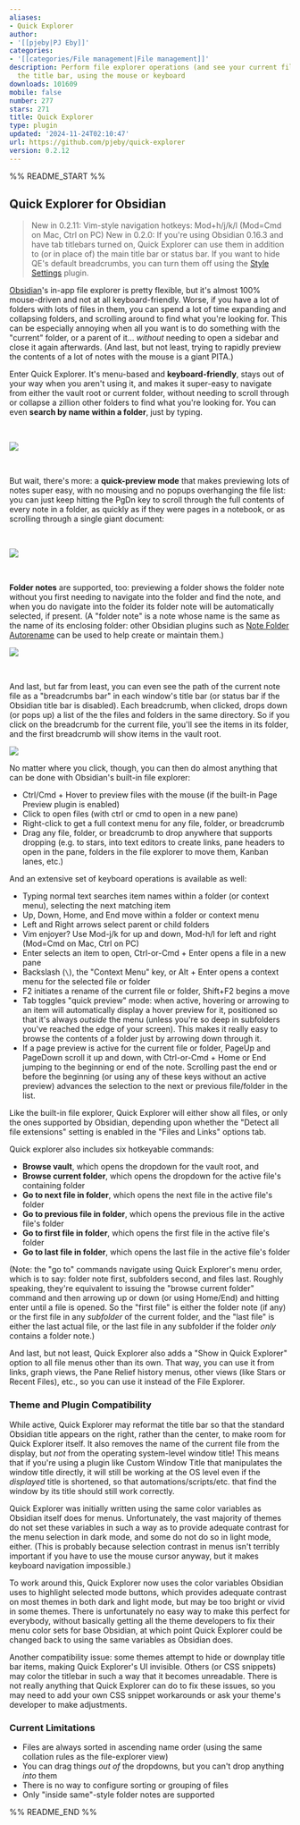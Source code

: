 ```yaml
---
aliases:
- Quick Explorer
author:
- '[[pjeby|PJ Eby]]'
categories:
- '[[categories/File management|File management]]'
description: Perform file explorer operations (and see your current file path) from
  the title bar, using the mouse or keyboard
downloads: 101609
mobile: false
number: 277
stars: 271
title: Quick Explorer
type: plugin
updated: '2024-11-24T02:10:47'
url: https://github.com/pjeby/quick-explorer
version: 0.2.12
---
```


%% README_START %%

## Quick Explorer for Obsidian

> New in 0.2.11: Vim-style navigation hotkeys: Mod+h/j/k/l (Mod=Cmd on Mac, Ctrl on PC)
> New in 0.2.0: If you're using Obsidian 0.16.3 and have tab titlebars turned on, Quick Explorer can use them in addition to (or in place of) the main title bar or status bar. If you want to hide QE's default breadcrumbs, you can turn them off using the [Style Settings](https://github.com/mgmeyers/obsidian-style-settings) plugin.

[Obsidian](https://obsidian.md)'s in-app file explorer is pretty flexible, but it's almost 100% mouse-driven and not at all keyboard-friendly.  Worse, if you have a lot of folders with lots of files in them, you can spend a lot of time expanding and collapsing folders, and scrolling around to find what you're looking for.  This can be especially annoying when all you want is to do something with the "current" folder, or a parent of it...  *without* needing to open a sidebar and close it again afterwards.  (And last, but not least, trying to rapidly preview the contents of a lot of notes with the mouse is a giant PITA.)

Enter Quick Explorer.  It's menu-based and **keyboard-friendly**, stays out of your way when you aren't using it, and makes it super-easy to navigate from either the vault root or current folder, without needing to scroll through or collapse a zillion other folders to find what you're looking for.  You can even **search by name within a folder**, just by typing.

&nbsp;

![](https://raw.githubusercontent.com/pjeby/quick-explorer/master/quick-explorer.png)

&nbsp;

But wait, there's more: a **quick-preview mode** that makes previewing lots of notes super easy, with no mousing and no popups overhanging the file list: you can just keep hitting the PgDn key to scroll through the full contents of every note in a folder, as quickly as if they were pages in a notebook, or as scrolling through a single giant document:

&nbsp;

![](https://raw.githubusercontent.com/pjeby/quick-explorer/master/quick-preview.png)

&nbsp;

**Folder notes** are supported, too: previewing a folder shows the folder note without you first needing to navigate into the folder and find the note, and when you do navigate into the folder its folder note will be automatically selected, if present.  (A "folder note" is a note whose name is the same as the name of its enclosing folder: other Obsidian plugins such as [Note Folder Autorename](https://github.com/pjeby/note-folder-autorename) can be used to help create or maintain them.)

![](https://raw.githubusercontent.com/pjeby/quick-explorer/master/folder-note.png)

&nbsp;

And last, but far from least, you can even see the path of the current note file as a "breadcrumbs bar" in each window's title bar (or status bar if the Obsidian title bar is disabled).  Each breadcrumb, when clicked, drops down (or pops up) a list of the the files and folders in the same directory.  So if you click on the breadcrumb for the current file, you'll see the items in its folder, and the first breadcrumb will show items in the vault root.

![](https://raw.githubusercontent.com/pjeby/quick-explorer/master/breadcrumbs.png)

No matter where you click, though, you can then do almost anything that can be done with Obsidian's built-in file explorer:

* Ctrl/Cmd + Hover to preview files with the mouse (if the built-in Page Preview plugin is enabled)
* Click to open files (with ctrl or cmd to open in a new pane)
* Right-click to get a full context menu for any file, folder, or breadcrumb
* Drag any file, folder, or breadcrumb to drop anywhere that supports dropping (e.g. to stars, into text editors to create links, pane headers to open in the pane, folders in the file explorer to move them, Kanban lanes, etc.)

And an extensive set of keyboard operations is available as well:

* Typing normal text searches item names within a folder (or context menu), selecting the next matching item
* Up, Down, Home, and End move within a folder or context menu
* Left and Right arrows select parent or child folders
* Vim enjoyer?  Use Mod-j/k for up and down, Mod-h/l for left and right  (Mod=Cmd on Mac, Ctrl on PC)
* Enter selects an item to open, Ctrl-or-Cmd + Enter opens a file in a new pane
* Backslash (`\`), the "Context Menu" key, or Alt + Enter opens a context menu for the selected file or folder
* F2 initiates a rename of the current file or folder, Shift+F2 begins a move
* Tab toggles "quick preview" mode: when active, hovering or arrowing to an item will automatically display a hover preview for it, positioned so that it's always *outside* the menu (unless you're so deep in subfolders you've reached the edge of your screen).  This makes it really easy to browse the contents of a folder just by arrowing down through it.
* If a page preview is active for the current file or folder, PageUp and PageDown scroll it up and down, with Ctrl-or-Cmd + Home or End jumping to the beginning or end of the note.  Scrolling past the end or before the beginning (or using any of these keys without an active preview) advances the selection to the next or previous file/folder in the list.

Like the built-in file explorer, Quick Explorer will either show all files, or only the ones supported by Obsidian, depending upon whether the "Detect all file extensions" setting is enabled in the "Files and Links" options tab.

Quick explorer also includes six hotkeyable commands:

* **Browse vault**, which opens the dropdown for the vault root, and
* **Browse current folder**, which opens the dropdown for the active file's containing folder
* **Go to next file in folder**, which opens the next file in the active file's folder
* **Go to previous file in folder**, which opens the previous file in the active file's folder
* **Go to first file in folder**, which opens the first file in the active file's folder
* **Go to last file in folder**, which opens the last file in the active file's folder

(Note: the "go to" commands navigate using Quick Explorer's menu order, which is to say: folder note first, subfolders second, and files last.  Roughly speaking, they're equivalent to issuing the "browse current folder" command and then arrowing up or down (or using Home/End) and hitting enter until a file is opened.  So the "first file" is either the folder note (if any) or the first file in any *subfolder* of the current folder, and the "last file" is either the last actual file, or the last file in any subfolder if the folder *only* contains a folder note.)

And last, but not least, Quick Explorer also adds a "Show in Quick Explorer" option to all file menus other than its own.  That way, you can use it from links, graph views, the Pane Relief history menus, other views (like Stars or Recent Files), etc., so you can use it instead of the File Explorer.

### Theme and Plugin Compatibility

While active, Quick Explorer may reformat the title bar so that the standard Obsidian title appears on the right, rather than the center, to make room for Quick Explorer itself.  It also removes the name of the current file from the display, but *not* from the operating system-level window title!  This means that if you're using a plugin like Custom Window Title that manipulates the window title directly, it will still be working at the OS level even if the *displayed* title is shortened, so that automations/scripts/etc. that find the window by its title should still work correctly.

Quick Explorer was initially written using the same color variables as Obsidian itself does for menus.  Unfortunately, the vast majority of themes do not set these variables in such a way as to provide adequate contrast for the menu selection in dark mode, and some do not do so in light mode, either.  (This is probably because selection contrast in menus isn't terribly important if you have to use the mouse cursor anyway, but it makes keyboard navigation impossible.)

To work around this, Quick Explorer now uses the color variables Obsidian uses to highlight selected mode buttons, which provides adequate contrast on most themes in both dark and light mode, but may be too bright or vivid in some themes.  There is unfortunately no easy way to make this perfect for everybody, without basically getting all the theme developers to fix their menu color sets for base Obsidian, at which point Quick Explorer could be changed back to using the same variables as Obsidian does.

Another compatibility issue: some themes attempt to hide or downplay title bar items, making Quick Explorer's UI invisible.  Others (or CSS snippets) may color the titlebar in such a way that it becomes unreadable.  There is not really anything that Quick Explorer can do to fix these issues, so you may need to add your own CSS snippet workarounds or ask your theme's developer to make adjustments.

### Current Limitations

* Files are always sorted in ascending name order (using the same collation rules as the file-explorer view)
* You can drag things *out of* the dropdowns, but you can't drop anything *into* them
* There is no way to configure sorting or grouping of files
* Only "inside same"-style folder notes are supported



%% README_END %%